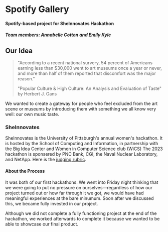 # Spotify Gallery
#### Spotify-based project for SheInnovates Hackathon

##### Team members: Annabelle Cotton and Emily Kyle

## Our Idea
> "According to a recent national survery, 54 percent of Americans earning less than $30,000 went to art museums once a year or never, and more than half of them reported that discomfort was the major reason." 
> 
> "Popular Culture & High Culture: An Analysis and Evaluation of Taste" by Herbert J. Gans

We wanted to create a gateway for people who feel excluded from the art scene or museums by introducing them with something we all know very well: our own music taste.

### SheInnovates
SheInnovates is the University of Pittsburgh's annual women's hackathon. It is hosted by the School of Computing and Information, in partnership with the Big Idea Center and Women in Computer Science club (WiCS) The 2023 hackathon is sponsered by PNC Bank, CGI, the Naval Nuclear Laboratory, and NetApp. Here is the [judging rubric](https://docs.google.com/document/d/1MDOe1yl4DQILHfdKdZqc7tX816J4dKos/edit?usp=sharing&ouid=102679682680888862809&rtpof=true&sd=true).

#### About the Process
It was both of our first hackathons. We went into Friday night thinking that we were going to put no pressure on ourselves—regardless of how our project turned out or how far through it we got, we would have had meaningful experiences at the bare minumum. Soon after we discussed this, we became fully invested in our project.

Although we did not complete a fully functioning project at the end of the hackathon, we worked afterwards to complete it because we wanted to be able to showcase our final product.
